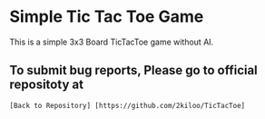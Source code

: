 # Simple Tic Tac Toe Game

This is a simple 3x3 Board TicTacToe game without AI.

## To submit bug reports, Please go to official repositoty at 
    [Back to Repository] [https://github.com/2kiloo/TicTacToe]